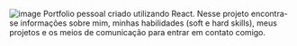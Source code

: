 ![image](https://user-images.githubusercontent.com/98494814/183743860-f7330495-3b71-4f5a-935f-7598d4556ca0.png)
Portfolio pessoal criado utilizando React. Nesse projeto encontra-se informações sobre mim, minhas habilidades (soft e hard skills), meus projetos e os meios de comunicação para entrar em contato comigo.
